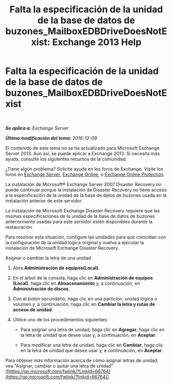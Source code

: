 ﻿---
title: 'Falta la especificación de la unidad de la base de datos de buzones_MailboxEDBDriveDoesNotExist: Exchange 2013 Help'
TOCTitle: Falta la especificación de la unidad de la base de datos de buzones_MailboxEDBDriveDoesNotExist
ms:assetid: 0e487aa1-3194-4a14-b255-a8b9f9afbf0e
ms:mtpsurl: https://technet.microsoft.com/es-es/library/ms.exch.setupreadiness.mailboxedbdrivedoesnotexist(v=EXCHG.150)
ms:contentKeyID: 48267807
ms.date: 05/22/2018
mtps_version: v=EXCHG.150
ms.translationtype: MT
---

# Falta la especificación de la unidad de la base de datos de buzones\_MailboxEDBDriveDoesNotExist

 

_**Se aplica a:** Exchange Server_

_**Última modificación del tema:** 2016-12-09_

El contenido de este tema no se ha actualizado para Microsoft Exchange Server 2013. Aun así, se puede aplicar a Exchange 2013. Si necesita más ayuda, consulte los siguientes recursos de la comunidad.

¿Tiene algún problema? Solicite ayuda en los foros de Exchange. Visite los foros en [Exchange Server](https://go.microsoft.com/fwlink/p/?linkid=60612), [Exchange Online](https://go.microsoft.com/fwlink/p/?linkid=267542), o [Exchange Online Protection](https://go.microsoft.com/fwlink/p/?linkid=285351).

La instalación de Microsoft® Exchange Server 2007 Disaster Recovery no puede continuar porque la instalación de Disaster Recovery no tiene acceso a la especificación de la unidad de la base de datos de buzones usada en la instalación anterior de este servidor.

La instalación de Microsoft Exchange Disaster Recovery requiere que las mismas especificaciones de la unidad de la base de datos de buzones anteriormente usadas para este servidor estén disponibles durante la restauración.

Para resolver esta situación, configure las unidades para que coincidan con la configuración de la unidad lógica original y vuelva a ejecutar la instalación de Microsoft Exchange Disaster Recovery.

Asignar o cambiar la letra de una unidad

1.  Abra **Administración de equipos(Local)**.

2.  En el árbol de la consola, haga clic en **Administración de equipos (Local)**, haga clic en **Almacenamiento** y, a continuación, en **Administración de discos**.

3.  Con el botón secundario, haga clic en una partición, unidad lógica o volumen y, a continuación, haga clic en **Cambiar la letra y rutas de acceso de unidad**.

4.  Utilice uno de los procedimientos siguientes:
    
      - Para asignar una letra de unidad, haga clic en **Agregar**, haga clic en la letra de unidad que desee usar y, a continuación, en **Aceptar**.
    
      - Para modificar una letra de unidad, haga clic en **Cambiar**, haga clic en la letra de unidad que desee usar y, a continuación, en **Aceptar**.

Para obtener más información acerca de cómo asignar letras de unidad, vea "Asignar, cambiar o quitar una letra de unidad" ([https://go.microsoft.com/fwlink/?LinkId=66764](https://go.microsoft.com/fwlink/?linkid=66764)).

